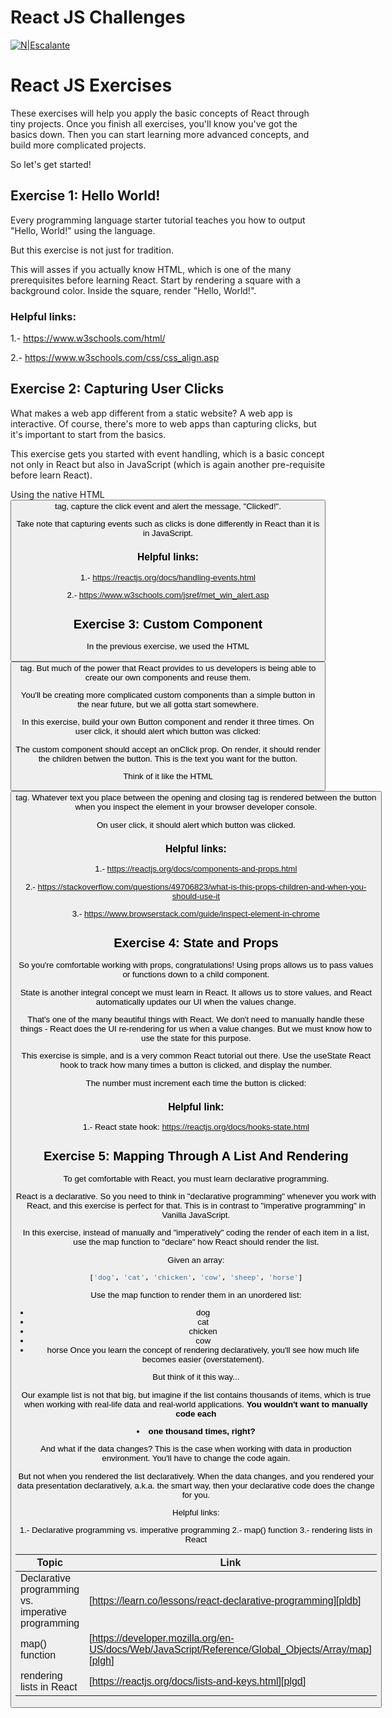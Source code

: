 # React JS Challenges

[![N|Escalante](https://img.icons8.com/external-vitaliy-gorbachev-blue-vitaly-gorbachev/60/000000/external-atom-nuclear-energy-vitaliy-gorbachev-blue-vitaly-gorbachev.png)](https://github.com/nescalan)

# React JS Exercises

These exercises will help you apply the basic concepts of React through tiny projects. Once you finish all exercises, you'll know you've got the basics down. Then you can start learning more advanced concepts, and build more complicated projects.

So let's get started!

## Exercise 1: Hello World!

Every programming language starter tutorial teaches you how to output "Hello, World!" using the language.

But this exercise is not just for tradition.

This will asses if you actually know HTML, which is one of the many prerequisites before learning React. Start by rendering a square with a background color. Inside the square, render "Hello, World!".

### Helpful links:

1.- https://www.w3schools.com/html/

2.- https://www.w3schools.com/css/css_align.asp

## Exercise 2: Capturing User Clicks

What makes a web app different from a static website? A web app is interactive. Of course, there's more to web apps than capturing clicks, but it's important to start from the basics.

This exercise gets you started with event handling, which is a basic concept not only in React but also in JavaScript (which is again another pre-requisite before learn React).

Using the native HTML <button> tag, capture the click event and alert the message, "Clicked!".

Take note that capturing events such as clicks is done differently in React than it is in JavaScript.

### Helpful links:

1.- https://reactjs.org/docs/handling-events.html

2.- https://www.w3schools.com/jsref/met_win_alert.asp

## Exercise 3: Custom Component

In the previous exercise, we used the HTML <button> tag. But much of the power that React provides to us developers is being able to create our own components and reuse them.

You'll be creating more complicated custom components than a simple button in the near future, but we all gotta start somewhere.

In this exercise, build your own Button component and render it three times. On user click, it should alert which button was clicked:

The custom component should accept an onClick prop. On render, it should render the children betwen the button. This is the text you want for the button.

Think of it like the HTML <button> tag. Whatever text you place between the opening and closing tag is rendered between the button when you inspect the element in your browser developer console.

On user click, it should alert which button was clicked.

### Helpful links:

1.- https://reactjs.org/docs/components-and-props.html

2.- https://stackoverflow.com/questions/49706823/what-is-this-props-children-and-when-you-should-use-it

3.- https://www.browserstack.com/guide/inspect-element-in-chrome

## Exercise 4: State and Props

So you're comfortable working with props, congratulations! Using props allows us to pass values or functions down to a child component.

State is another integral concept we must learn in React. It allows us to store values, and React automatically updates our UI when the values change.

That's one of the many beautiful things with React. We don't need to manually handle these things - React does the UI re-rendering for us when a value changes. But we must know how to use the state for this purpose.

This exercise is simple, and is a very common React tutorial out there. Use the useState React hook to track how many times a button is clicked, and display the number.

The number must increment each time the button is clicked:

### Helpful link:

1.- React state hook: https://reactjs.org/docs/hooks-state.html

## Exercise 5: Mapping Through A List And Rendering

To get comfortable with React, you must learn declarative programming.

React is a declarative. So you need to think in "declarative programming" whenever you work with React, and this exercise is perfect for that. This is in contrast to "imperative programming" in Vanilla JavaScript.

In this exercise, instead of manually and "imperatively" coding the render of each item in a list, use the map function to "declare" how React should render the list.

Given an array:

```sh
['dog', 'cat', 'chicken', 'cow', 'sheep', 'horse']
```

Use the map function to render them in an unordered list:

- dog
- cat
- chicken
- cow
- horse
  Once you learn the concept of rendering declaratively, you'll see how much life becomes easier (overstatement).

But think of it this way...

Our example list is not that big, but imagine if the list contains thousands of items, which is true when working with real-life data and real-world applications. **You wouldn't want to manually code each <li> one thousand times, right?**

And what if the data changes? This is the case when working with data in production environment. You'll have to change the code again.

But not when you rendered the list declaratively. When the data changes, and you rendered your data presentation declaratively, a.k.a. the smart way, then your declarative code does the change for you.

Helpful links:

1.- Declarative programming vs. imperative programming
2.- map() function
3.- rendering lists in React

| Topic                                              | Link                                                                                               |
| -------------------------------------------------- | -------------------------------------------------------------------------------------------------- |
| Declarative programming vs. imperative programming | [https://learn.co/lessons/react-declarative-programming][pldb]                                     |
| map() function                                     | [https://developer.mozilla.org/en-US/docs/Web/JavaScript/Reference/Global_Objects/Array/map][plgh] |
| rendering lists in React                           | [https://reactjs.org/docs/lists-and-keys.html][plgd]                                               |
